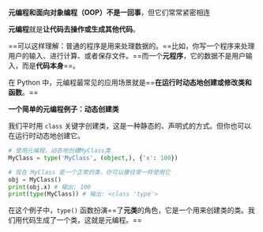 **元编程和面向对象编程（OOP）不是一回事**，但它们常常紧密相连

**元编程**就是**让代码去操作或生成其他代码**。

==可以这样理解：普通的程序是用来处理数据的。==比如，你写一个程序来处理用户的输入、进行计算、或者保存文件。==而一个**元程序**，它的数据不是用户输入，而是**代码本身**==。

在 Python 中，元编程最常见的应用场景就是==**在运行时动态地创建或修改类和函数**。==

**一个简单的元编程例子：动态创建类**

我们平时用 `class` 关键字创建类，这是一种静态的、声明式的方式。但你也可以在运行时动态地创建它。

```python
# 使用元编程，动态地创建MyClass类
MyClass = type('MyClass', (object,), {'x': 100})

# 现在 MyClass 是一个正常的类，你可以像往常一样使用它
obj = MyClass()
print(obj.x) # 输出: 100
print(type(MyClass)) # 输出: <class 'type'>
```

在这个例子中，`type()` 函数扮演==了**元类**的角色，它是一个用来创建类的类。我们用代码生成了一个类，这就是元编程。==

